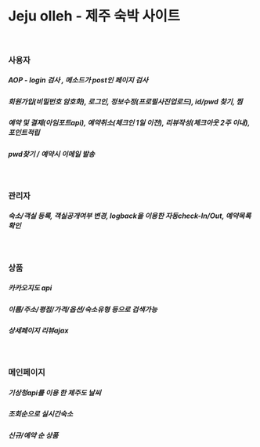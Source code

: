 # Jeju olleh - 제주 숙박 사이트
<br>

### 사용자
##### AOP - login 검사 , 메소드가 post인 페이지 검사
##### 회원가입(비밀번호 암호화), 로그인, 정보수정(프로필사진업로드), id/pwd 찾기, 찜
##### 예약 및 결제(아임포트api), 예약취소(체크인 1일 이전), 리뷰작성(체크아웃 2주 이내), 포인트적립
##### pwd찾기 / 예약시 이메일 발송
<br>

### 관리자
##### 숙소/객실 등록, 객실공개여부 변경, logback을 이용한 자동check-In/Out, 예약목록확인
<br>

### 상품
##### 카카오지도 api
##### 이름/주소/평점/가격/옵션/숙소유형 등으로 검색가능
##### 상세페이지 리뷰ajax
<br>

### 메인페이지
##### 기상청api를 이용 한 제주도 날씨
##### 조회순으로 실시간숙소
##### 신규/예약 순 상품
